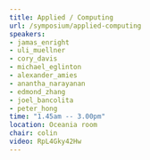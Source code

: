 ```yaml
---
title: Applied / Computing
url: /symposium/applied-computing
speakers:
- jamas_enright
- uli_muellner
- cory_davis
- michael_eglinton
- alexander_amies
- anantha_narayanan
- edmond_zhang
- joel_bancolita
- peter_hong
time: "1.45am -- 3.00pm"
location: Oceania room
chair: colin
video: RpL4Gky42Hw
---
```

